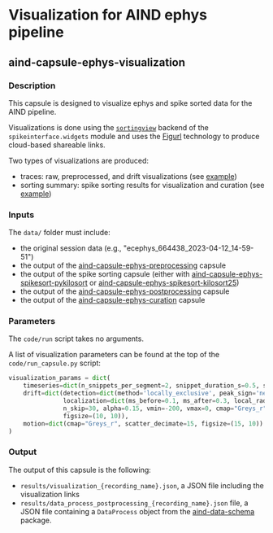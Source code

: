 # Visualization for AIND ephys pipeline
## aind-capsule-ephys-visualization


### Description

This capsule is designed to visualize ephys and spike sorted data for the AIND pipeline.

Visualizations is done using the [`sortingview`](https://spikeinterface.readthedocs.io/en/latest/modules/widgets.html#id6) backend of the `spikeinterface.widgets` module and uses the [Figurl](https://github.com/flatironinstitute/figurl) technology to produce cloud-based shareable links.

Two types of visualizations are produced:

- traces: raw, preprocessed, and drift visualizations (see [example](https://figurl.org/f?v=gs://figurl/spikesortingview-10&d=sha1://6e48d90de686e4b1422a080b6398ae6f04b8bc30&label=ecephys_664438_2023-04-12_14-59-51%20-%20experiment1_Record%20Node%20101%23Neuropix-PXI-100.probeB-AP_recording1&zone=aind))
- sorting summary: spike sorting results for visualization and curation (see [example](https://figurl.org/f?v=gs://figurl/spikesortingview-10&d=sha1://6b6e5da67a3753601b94ac23cbf2d2d31141b9e3&s={%22sortingCuration%22:%22gh://AllenNeuralDynamics/ephys-sorting-manual-curation/main/ecephys_664438_2023-04-12_14-59-51/experiment1_Record%20Node%20101%23Neuropix-PXI-100.probeB-AP_recording1/kilosort2_5/curation.json%22}&label=ecephys_664438_2023-04-12_14-59-51%20-%20experiment1_Record%20Node%20101%23Neuropix-PXI-100.probeB-AP_recording1%20-%20kilosort2_5%20-%20Sorting%20Summary&zone=aind))


### Inputs

The `data/` folder must include:

- the original session data (e.g., "ecephys_664438_2023-04-12_14-59-51")
- the output of the [aind-capsule-ephys-preprocessing](https://github.com/AllenNeuralDynamics/aind-capsule-ephys-preprocessing) capsule
- the output of the spike sorting capsule (either with [aind-capsule-ephys-spikesort-pykilosort](https://github.com/AllenNeuralDynamics/aind-capsule-ephys-spikesort-pykilosort) or [aind-capsule-ephys-spikesort-kilosort25](https://github.com/AllenNeuralDynamics/aind-capsule-ephys-spikesort-kilosort25))
- the output of the [aind-capsule-ephys-postprocessing](https://github.com/AllenNeuralDynamics/aind-capsule-ephys-postprocessing) capsule
- the output of the [aind-capsule-ephys-curation](https://github.com/AllenNeuralDynamics/aind-capsule-ephys-curation) capsule

### Parameters

The `code/run` script takes no arguments.

A list of visualization parameters can be found at the top of the `code/run_capsule.py` script:

```python
visualization_params = dict(
    timeseries=dict(n_snippets_per_segment=2, snippet_duration_s=0.5, skip=False),
    drift=dict(detection=dict(method='locally_exclusive', peak_sign='neg', detect_threshold=5, exclude_sweep_ms=0.1), 
               localization=dict(ms_before=0.1, ms_after=0.3, local_radius_um=100.),
               n_skip=30, alpha=0.15, vmin=-200, vmax=0, cmap="Greys_r",
               figsize=(10, 10)),
    motion=dict(cmap="Greys_r", scatter_decimate=15, figsize=(15, 10))
)
```

### Output

The output of this capsule is the following:

- `results/visualization_{recording_name}.json`, a JSON file including the visualization links
- `results/data_process_postprocessing_{recording_name}.json` file, a JSON file containing a `DataProcess` object from the [aind-data-schema](https://aind-data-schema.readthedocs.io/en/stable/) package.

